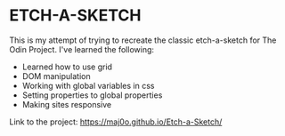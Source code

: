 # ETCH-A-SKETCH

This is my attempt of trying to recreate the classic etch-a-sketch for The Odin Project. I've learned the following:

- Learned how to use grid
- DOM manipulation
- Working with global variables in css
- Setting properties to global properties
- Making sites responsive

Link to the project: https://maj0o.github.io/Etch-a-Sketch/
